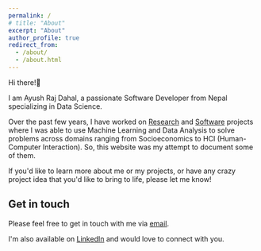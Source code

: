 ```yaml
---
permalink: /
# title: "About"
excerpt: "About"
author_profile: true
redirect_from: 
  - /about/
  - /about.html
---
```


Hi there!👋

I am Ayush Raj Dahal, a passionate Software Developer from Nepal specializing in Data Science.

<!-- Currently, I am a Data Science Fellow at <a href="https://www.linkedin.com/company/code-for-nepal/about/" target="_blank">Code for Nepal</a>. Before this, I was an Algorithm Developer and Data Science Lead at <a href="https://incubatenepal.com/" target="_blank">Incubate Nepal</a> and Junior Researcher at <a href="https://in.linkedin.com/company/learnbyresearch" target="_blank">LBR</a>. -->

Over the past few years, I have worked on [Research](https://ayushraj.com.np/publications/) and [Software](https://ayushraj.com.np/portfolio/) projects where I was able to use Machine Learning and Data Analysis to solve problems across domains ranging from Socioeconomics to HCI (Human-Computer Interaction). So, this website was my attempt to document some of them. 

If you'd like to learn more about me or my projects, or have any crazy project idea that you'd like to bring to life, please let me know!

Get in touch
------
Please feel free to get in touch with me via [email](mailto:info@ayushraj.com.np).

I'm also available on <a href="https://www.linkedin.com/in/ayushrajdahal/" target="_blank">LinkedIn</a> and would love to connect with you.

